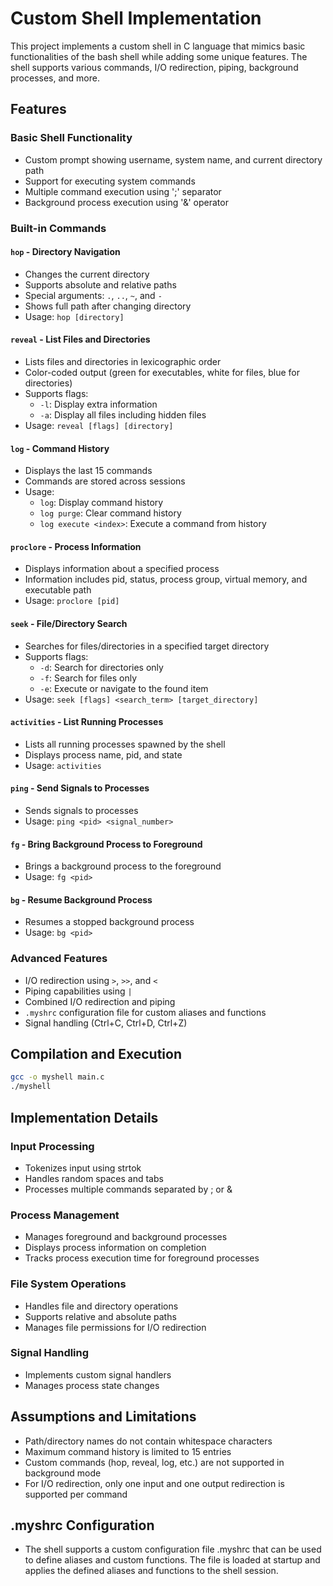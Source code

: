 # Custom Shell Implementation

This project implements a custom shell in C language that mimics basic functionalities of the bash shell while adding some unique features. The shell supports various commands, I/O redirection, piping, background processes, and more.

## Features

### Basic Shell Functionality
- Custom prompt showing username, system name, and current directory path
- Support for executing system commands
- Multiple command execution using ';' separator
- Background process execution using '&' operator

### Built-in Commands

#### `hop` - Directory Navigation
- Changes the current directory
- Supports absolute and relative paths
- Special arguments: `.`, `..`, `~`, and `-`
- Shows full path after changing directory
- Usage: `hop [directory]`

#### `reveal` - List Files and Directories
- Lists files and directories in lexicographic order
- Color-coded output (green for executables, white for files, blue for directories)
- Supports flags:
  - `-l`: Display extra information
  - `-a`: Display all files including hidden files
- Usage: `reveal [flags] [directory]`

#### `log` - Command History
- Displays the last 15 commands
- Commands are stored across sessions
- Usage:
  - `log`: Display command history
  - `log purge`: Clear command history
  - `log execute <index>`: Execute a command from history

#### `proclore` - Process Information
- Displays information about a specified process
- Information includes pid, status, process group, virtual memory, and executable path
- Usage: `proclore [pid]`

#### `seek` - File/Directory Search
- Searches for files/directories in a specified target directory
- Supports flags:
  - `-d`: Search for directories only
  - `-f`: Search for files only
  - `-e`: Execute or navigate to the found item
- Usage: `seek [flags] <search_term> [target_directory]`

#### `activities` - List Running Processes
- Lists all running processes spawned by the shell
- Displays process name, pid, and state
- Usage: `activities`

#### `ping` - Send Signals to Processes
- Sends signals to processes
- Usage: `ping <pid> <signal_number>`

#### `fg` - Bring Background Process to Foreground
- Brings a background process to the foreground
- Usage: `fg <pid>`

#### `bg` - Resume Background Process
- Resumes a stopped background process
- Usage: `bg <pid>`

### Advanced Features
- I/O redirection using `>`, `>>`, and `<`
- Piping capabilities using `|`
- Combined I/O redirection and piping
- `.myshrc` configuration file for custom aliases and functions
- Signal handling (Ctrl+C, Ctrl+D, Ctrl+Z)

## Compilation and Execution

```bash
gcc -o myshell main.c
./myshell
```

## Implementation Details
### Input Processing

- Tokenizes input using strtok
- Handles random spaces and tabs
- Processes multiple commands separated by ; or &

### Process Management

- Manages foreground and background processes
- Displays process information on completion
- Tracks process execution time for foreground processes

### File System Operations

- Handles file and directory operations
- Supports relative and absolute paths
- Manages file permissions for I/O redirection

### Signal Handling

- Implements custom signal handlers
- Manages process state changes

## Assumptions and Limitations

- Path/directory names do not contain whitespace characters
- Maximum command history is limited to 15 entries
- Custom commands (hop, reveal, log, etc.) are not supported in background mode
- For I/O redirection, only one input and one output redirection is supported per command

## .myshrc Configuration
- The shell supports a custom configuration file .myshrc that can be used to define aliases and custom functions. The file is loaded at startup and applies the defined aliases and functions to the shell session.
